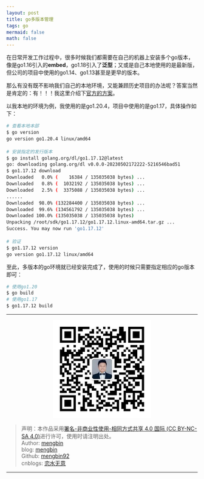```yaml
---
layout: post
title: go多版本管理
tags: go
mermaid: false
math: false
---  
```


在日常开发工作过程中，很多时候我们都需要在自己的机器上安装多个go版本，像是go1.16引入的**embed**，go1.18引入了**泛型**；又或是自己本地使用的是最新版，但公司的项目中使用的go1.14、go1.13甚至是更早的版本。  

那么有没有既不影响我们自己的本地环境，又能兼顾历史项目的办法呢？答案当然是肯定的：有！！！我这里介绍下[官方的方案](https://go.dev/doc/manage-install)。  

以我本地的环境为例，我使用的是go1.20.4，项目中使用的是go1.17，具体操作如下：  

```bash
# 查看本地本部
$ go version
go version go1.20.4 linux/amd64

# 安装指定的发行版本
$ go install golang.org/dl/go1.17.12@latest
go: downloading golang.org/dl v0.0.0-20230502172222-5216546bad51
$ go1.17.12 download
Downloaded   0.0% (    16384 / 135035038 bytes) ...
Downloaded   0.8% (  1032192 / 135035038 bytes) ...
Downloaded   2.5% (  3375088 / 135035038 bytes) ...
......
Downloaded  98.0% (132284400 / 135035038 bytes) ...
Downloaded  99.6% (134561792 / 135035038 bytes) ...
Downloaded 100.0% (135035038 / 135035038 bytes)
Unpacking /root/sdk/go1.17.12/go1.17.12.linux-amd64.tar.gz ...
Success. You may now run 'go1.17.12'

# 验证
$ go1.17.12 version
go version go1.17.12 linux/amd64
```  

至此，多版本的go环境就已经安装完成了，使用的时候只需要指定相应的go版本即可：  

```bash
# 使用go1.20
$ go build
# 使用go1.17
$ go1.17.12 build
```  

---

<div align="center">
  <img src="../img/qrcode_wechat.jpg" alt="孟斯特">
</div>

> 声明：本作品采用[署名-非商业性使用-相同方式共享 4.0 国际 (CC BY-NC-SA 4.0)](https://creativecommons.org/licenses/by-nc-sa/4.0/deed.zh)进行许可，使用时请注明出处。  
> Author: [mengbin](mengbin1992@outlook.com)  
> blog: [mengbin](https://www.mengbin.top/)  
> Github: [mengbin92](https://mengbin92.github.io/)  
> cnblogs: [恋水无意](https://www.cnblogs.com/lianshuiwuyi/)  

---
